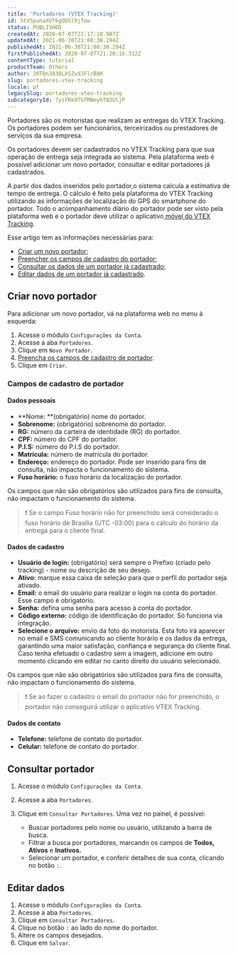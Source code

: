 ```yaml
---
title: 'Portadores (VTEX Tracking)'
id: 5tVSpunaXVT6gQDSl9jTow
status: PUBLISHED
createdAt: 2020-07-07T21:17:10.987Z
updatedAt: 2021-06-30T21:08:30.294Z
publishedAt: 2021-06-30T21:08:30.294Z
firstPublishedAt: 2020-07-07T21:20:16.312Z
contentType: tutorial
productTeam: Others
author: 30TBnJ838LXSZvdJFlcB8H
slug: portadores-vtex-tracking
locale: pt
legacySlug: portadores-vtex-tracking
subcategoryId: 7yiFRk9TGfMNeyhT83UljP
---
```


Portadores são os motoristas que realizam as entregas do VTEX Tracking. Os portadores podem ser funcionários, terceirizados ou prestadores de serviços da sua empresa. 

Os portadores devem ser cadastrados no VTEX Tracking para que sua operação de entrega seja integrada ao sistema.  Pela plataforma web é possível adicionar um novo portador, consultar e editar portadores já cadastrados. 

A partir dos dados inseridos pelo portador,o sistema calcula a estimativa de tempo de entrega. O cálculo é feito pela plataforma do VTEX Tracking utilizando as informações de localização do GPS do smartphone do portador. Todo o acompanhamento diário do portador pode ser visto pela plataforma web e o portador deve utilizar o aplicativo[ móvel do VTEX Tracking](https://help.vtex.com/pt/tutorial/tutorial-aplicativo-movel-vtex-tracking--5qYuqbMVlQBfpdCzC0X6jv).  

Esse artigo tem as informações necessárias para:

*   [Criar um novo portador](#criarnovoportador);
*   [Preencher os campos de cadastro do portador](#camposdecadastrodeportador);
*   [Consultar os dados de um portador já cadastrado](#consultarportador);
*   [Editar dados de um portador já cadastrado](#editardados).

## Criar novo portador

Para adicionar um novo portador, vá na plataforma web no menu à esquerda:

1. Acesse o módulo `Configurações da Conta`.
2. Acesse a aba `Portadores`.
3. Clique em `Novo Portador`.
4. [Preencha os campos de cadastro de portador](#camposdecadastrodeportador).
5. Clique em `Criar`.

### Campos de cadastro de portador

#### Dados pessoais

*   **Nome: **(obrigatório) nome do portador. 
*   **Sobrenome:** (obrigatório) sobrenome do portador. 
*   **RG:** número da carteira de identidade (RG) do portador. 
*   **CPF:** número do CPF do portador. 
*   **P.I.S:** número do P.I.S do portador. 
*   **Matrícula:** número de matrícula do portador. 
*   **Endereço:** endereço do portador. Pode ser inserido para fins de consulta, não impacta o funcionamento do sistema.
*   **Fuso horário:** o fuso horário da localização do portador.

Os campos que não são obrigatórios são utilizados para fins de consulta, não impactam o funcionamento do sistema.

>❗ Se o campo Fuso horário não for preenchido será considerado o fuso horário de Brasília (UTC -03:00) para o cálculo do horário da entrega para o cliente final.

#### Dados de cadastro

*   **Usuário de login:**  (obrigatório) será sempre o Prefixo (criado pelo tracking) - nome ou descrição de seu desejo.
*   **Ativo:** marque essa caixa de seleção para que o perfil do portador seja ativado.
*   **Email:** o email do usuário para realizar o login na conta do portador. Esse campo é obrigatório.
*   **Senha:** defina uma senha para acesso à conta do portador.
*   **Código externo:** código de identificação do portador. Só funciona via integração.
*   **Selecione o arquivo:** envio da foto do motorista. Esta foto irá aparecer no email e SMS comunicando ao cliente horário e os dados da entrega, garantindo uma maior satisfação, confiança e segurança do cliente final. Caso tenha efetuado o cadastro sem a imagem, adicione em outro momento clicando em editar no canto direito do usuário selecionado.

Os campos que não são obrigatórios são utilizados para fins de consulta, não impactam o funcionamento do sistema.

>❗ Se ao fazer o cadastro o email do portador não for preenchido, o portador não conseguirá utilizar o aplicativo VTEX Tracking.

#### Dados de contato

*   **Telefone:** telefone de contato do portador. 
*   **Celular:** telefone de contato do portador.

## Consultar portador

1. Acesse o módulo `Configurações da Conta`.
2. Acesse a aba `Portadores`.
3. Clique em `Consultar Portadores`. Uma vez no painel, é possível:

    *   Buscar portadores pelo nome ou usuário, utilizando a barra de busca.
    *   Filtrar a busca por portadores, marcando os campos de **Todos, Ativos** e **Inativos.**
    *   Selecionar um portador, e conferir detalhes de sua conta, clicando no botão `:`.

## Editar dados 

1. Acesse o módulo `Configurações da Conta`.
2. Acesse a aba `Portadores`.
3. Clique em `Consultar Portadores`.
4. Clique no botão `:` ao lado do nome do portador.
5. Altere os campos desejados.
6. Clique em `Salvar`.
